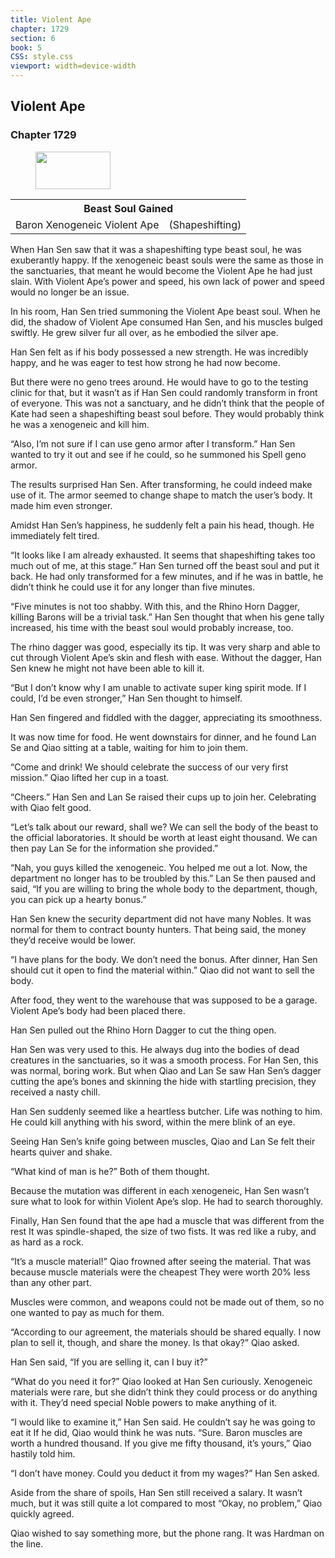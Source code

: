```yaml
---
title: Violent Ape
chapter: 1729
section: 6
book: 5
CSS: style.css
viewport: width=device-width
---
```


## Violent Ape

### Chapter 1729

<figure>
	<img src="../Images/gem.gif" alt="" id="gem" width="120" height="60" />
</figure>

<div class="tables">
	<table class="beast">
		<tr>
			<th colspan="2">Beast Soul Gained</th>
		</tr><tr>
			<td>Baron Xenogeneic Violent Ape</td>
			<td>(Shapeshifting)</td>
		</tr>
	</table>
	<!-- Baron Xenogeneic Beast Soul: Violent Ape (Shapeshifting Type) -->
</div> 

When Han Sen saw that it was a shapeshifting type beast soul, he was exuberantly happy. If the xenogeneic beast souls were the same as those in the sanctuaries, that meant he would become the Violent Ape he had just slain. With Violent Ape’s power and speed, his own lack of power and speed would no longer be an issue.

In his room, Han Sen tried summoning the Violent Ape beast soul. When he did, the shadow of Violent Ape consumed Han Sen, and his muscles bulged swiftly. He grew silver fur all over, as he embodied the silver ape.

Han Sen felt as if his body possessed a new strength. He was incredibly happy, and he was eager to test how strong he had now become.

But there were no geno trees around. He would have to go to the testing clinic for that, but it wasn’t as if Han Sen could randomly transform in front of everyone. This was not a sanctuary, and he didn’t think that the people of Kate had seen a shapeshifting beast soul before. They would probably think he was a xenogeneic and kill him.

“Also, I’m not sure if I can use geno armor after I transform.” Han Sen wanted to try it out and see if he could, so he summoned his Spell geno armor.

The results surprised Han Sen. After transforming, he could indeed make use of it. The armor seemed to change shape to match the user’s body. It made him even stronger.

Amidst Han Sen’s happiness, he suddenly felt a pain his head, though. He immediately felt tired.

“It looks like I am already exhausted. It seems that shapeshifting takes too much out of me, at this stage.” Han Sen turned off the beast soul and put it back. He had only transformed for a few minutes, and if he was in battle, he didn’t think he could use it for any longer than five minutes.

“Five minutes is not too shabby. With this, and the Rhino Horn Dagger, killing Barons will be a trivial task.” Han Sen thought that when his gene tally increased, his time with the beast soul would probably increase, too.

The rhino dagger was good, especially its tip. It was very sharp and able to cut through Violent Ape’s skin and flesh with ease. Without the dagger, Han Sen knew he might not have been able to kill it.

“But I don’t know why I am unable to activate super king spirit mode. If I could, I’d be even stronger,” Han Sen thought to himself.

Han Sen fingered and fiddled with the dagger, appreciating its smoothness.

It was now time for food. He went downstairs for dinner, and he found Lan Se and Qiao sitting at a table, waiting for him to join them.

“Come and drink! We should celebrate the success of our very first mission.” Qiao lifted her cup in a toast.

“Cheers.” Han Sen and Lan Se raised their cups up to join her. Celebrating with Qiao felt good.

“Let’s talk about our reward, shall we? We can sell the body of the beast to the official laboratories. It should be worth at least eight thousand. We can then pay Lan Se for the information she provided.”

“Nah, you guys killed the xenogeneic. You helped me out a lot. Now, the department no longer has to be troubled by this.” Lan Se then paused and said, “If you are willing to bring the whole body to the department, though, you can pick up a hearty bonus.”

Han Sen knew the security department did not have many Nobles. It was normal for them to contract bounty hunters. That being said, the money they’d receive would be lower.

“I have plans for the body. We don’t need the bonus. After dinner, Han Sen should cut it open to find the material within.” Qiao did not want to sell the body.

After food, they went to the warehouse that was supposed to be a garage. Violent Ape’s body had been placed there.

Han Sen pulled out the Rhino Horn Dagger to cut the thing open.

Han Sen was very used to this. He always dug into the bodies of dead creatures in the sanctuaries, so it was a smooth process. For Han Sen, this was normal, boring work. But when Qiao and Lan Se saw Han Sen’s dagger cutting the ape’s bones and skinning the hide with startling precision, they received a nasty chill.

Han Sen suddenly seemed like a heartless butcher. Life was nothing to him. He could kill anything with his sword, within the mere blink of an eye.

Seeing Han Sen’s knife going between muscles, Qiao and Lan Se felt their hearts quiver and shake.

“What kind of man is he?” Both of them thought.

Because the mutation was different in each xenogeneic, Han Sen wasn’t sure what to look for within Violent Ape’s slop. He had to search thoroughly.

Finally, Han Sen found that the ape had a muscle that was different from the rest It was spindle-shaped, the size of two fists. It was red like a ruby, and as hard as a rock.

“It’s a muscle material!” Qiao frowned after seeing the material. That was because muscle materials were the cheapest They were worth 20% less than any other part.

Muscles were common, and weapons could not be made out of them, so no one wanted to pay as much for them.

“According to our agreement, the materials should be shared equally. I now plan to sell it, though, and share the money. Is that okay?” Qiao asked.

Han Sen said, “If you are selling it, can I buy it?”

“What do you need it for?” Qiao looked at Han Sen curiously. Xenogeneic materials were rare, but she didn’t think they could process or do anything with it. They’d need special Noble powers to make anything of it.

“I would like to examine it,” Han Sen said. He couldn’t say he was going to eat it If he did, Qiao would think he was nuts. “Sure. Baron muscles are worth a hundred thousand. If you give me fifty thousand, it’s yours,” Qiao hastily told him.

“I don’t have money. Could you deduct it from my wages?” Han Sen asked.

Aside from the share of spoils, Han Sen still received a salary. It wasn’t much, but it was still quite a lot compared to most “Okay, no problem,” Qiao quickly agreed.

Qiao wished to say something more, but the phone rang. It was Hardman on the line.